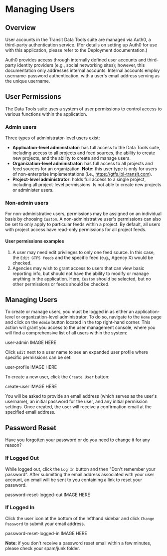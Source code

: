 # Managing Users

## Overview

User accounts in the Transit Data Tools suite are managed via Auth0, a third-party authentication service. (For details on setting up Auth0 for use with this application, please refer to the Deployment documentation.)

Auth0 provides access through internally defined user accounts and third-party identity providers (e.g., social networking sites); however, this documentation only addresses internal accounts. Internal accounts employ username-password authentication, with a user's email address serving as the unique username.

## User Permissions

The Data Tools suite uses a system of user permissions to control access to various functions within the application.

### Admin users
Three types of administrator-level users exist:

- **Application-level administrator**: has full access to the Data Tools suite, including access to all projects and feed sources, the ability to create new projects, and the ability to create and manage users.
- **Organization-level administrator**: has full access to all projects and feed sources for an organization. **Note:** this user type is only for users of non-enterprise implementations (i.e., https://gtfs.ibi-transit.com).
- **Project-level administrator**: holds full access to a single project, including all project-level permissions. Is not able to create new projects or administer users.

### Non-admin users
For non-administrative users, permissions may be assigned on an individual basis by choosing `Custom`. A non-administrative user's permissions can also be set to only apply to particular feeds within a project. By default, all users with project access have read-only permissions for all project feeds.

#### User permissions examples
1. A user may need edit privileges to only one feed source. In this case, the `Edit GTFS feeds` and the specific feed (e.g., Agency X) would be checked.
2. Agencies may wish to grant access to users that can view basic reporting info, but should not have the ability to modify or manage anything in the application. Here, `Custom` should be selected, but no other permissions or feeds should be checked.

## Managing Users

To create or manage users, you must be logged in as either an application-level or organization-level administrator. To do so, navigate to the `Home` page and click on the `Admin` button located in the top right-hand corner. This action will grant you access to the user management console, where you will find a comprehensive list of all users within the system:

user-admin IMAGE HERE

Click `Edit` next to a user name to see an expanded user profile where specific permissions can be set:

user-profile IMAGE HERE

To create a new user, click the `Create User` button:

create-user IMAGE HERE

You will be asked to provide an email address (which serves as the user's username), an initial password for the user, and any initial permission settings. Once created, the user will receive a confirmation email at the specified email address.

## Password Reset
Have you forgotten your password or do you need to change it for any reason?  

### If Logged Out
While logged out, click the `Log In` button and then "Don't remember your password". After submitting the email address associated with your user account, an email will be sent to you containing a link to reset your password.

password-reset-logged-out IMAGE HERE

### If Logged In
Click the user icon at the bottom of the lefthand sidebar and click `Change Password` to submit your email address.

password-reset-logged-in IMAGE HERE

**Note:** if you don't receive a password reset email within a few minutes, please check your spam/junk folder.
